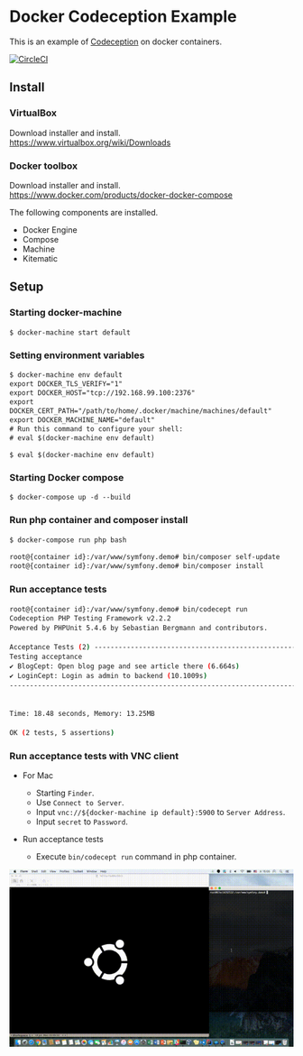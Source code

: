# Docker Codeception Example
This is an example of [Codeception](http://codeception.com/) on docker containers.

[![CircleCI](https://circleci.com/gh/imunew/docker-codeception-example.svg?style=svg)](https://circleci.com/gh/imunew/docker-codeception-example)

## Install
### VirtualBox
Download installer and install.<br>
https://www.virtualbox.org/wiki/Downloads

### Docker toolbox
Download installer and install.<br>
https://www.docker.com/products/docker-docker-compose

The following components are installed.
- Docker Engine
- Compose
- Machine
- Kitematic

## Setup
### Starting docker-machine
```
$ docker-machine start default
```

### Setting environment variables
```
$ docker-machine env default
export DOCKER_TLS_VERIFY="1"
export DOCKER_HOST="tcp://192.168.99.100:2376"
export DOCKER_CERT_PATH="/path/to/home/.docker/machine/machines/default"
export DOCKER_MACHINE_NAME="default"
# Run this command to configure your shell:
# eval $(docker-machine env default)
```

```
$ eval $(docker-machine env default)
```

### Starting Docker compose
```
$ docker-compose up -d --build
```

### Run php container and composer install

```
$ docker-compose run php bash
```

```bash
root@{container id}:/var/www/symfony.demo# bin/composer self-update
root@{container id}:/var/www/symfony.demo# bin/composer install
```

### Run acceptance tests
```bash
root@{container id}:/var/www/symfony.demo# bin/codecept run
Codeception PHP Testing Framework v2.2.2
Powered by PHPUnit 5.4.6 by Sebastian Bergmann and contributors.

Acceptance Tests (2) -------------------------------------------------------------------------------------------------------------------------------
Testing acceptance
✔ BlogCept: Open blog page and see article there (6.664s)
✔ LoginCept: Login as admin to backend (10.1009s)
----------------------------------------------------------------------------------------------------------------------------------------------------


Time: 18.48 seconds, Memory: 13.25MB

OK (2 tests, 5 assertions)
```

### Run acceptance tests with VNC client
- For Mac
  - Starting `Finder`.
  - Use `Connect to Server`.
  - Input `vnc://${docker-machine ip default}:5900` to `Server Address`.
  - Input `secret` to `Password`.

- Run acceptance tests
  - Execute `bin/codecept run` command in php container.


![codeception-demo.gif](./codeception-demo.gif)
